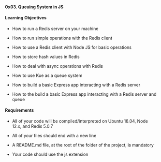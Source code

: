 #### 0x03. Queuing System in JS

#### Learning Objectives

* How to run a Redis server on your machine

* How to run simple operations with the Redis client

* How to use a Redis client with Node JS for basic operations

* How to store hash values in Redis

* How to deal with async operations with Redis

* How to use Kue as a queue system

* How to build a basic Express app interacting with a Redis server

* How to the build a basic Express app interacting with a Redis server and queue



#### Requirements

* All of your code will be compiled/interpreted on Ubuntu 18.04, Node 12.x, and Redis 5.0.7

* All of your files should end with a new line

* A README.md file, at the root of the folder of the project, is mandatory

* Your code should use the js extension
